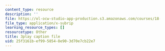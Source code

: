 ```yaml
---
content_type: resource
description: ''
file: https://ol-ocw-studio-app-production.s3.amazonaws.com/courses/18-01sc-single-variable-calculus-fall-2010/25f3161bef9958548e903d70e7cb22e7_ryLdyDrBfvI.vtt
file_type: application/x-subrip
learning_resource_types: []
resourcetype: Other
title: 3play caption file
uid: 25f3161b-ef99-5854-8e90-3d70e7cb22e7
---
```

